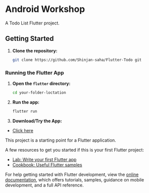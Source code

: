 # Android Workshop

A Todo List Flutter project.

## Getting Started

1. **Clone the repository:**
   ```bash
   git clone https://github.com/Shinjan-saha/Flutter-Todo git
   ```

### Running the Flutter App

1. **Open the `flutter` directory:**

   ```bash
   cd your-folder-loctation
   ```

2. **Run the app:**

   ```bash
   flutter run
   ```
2. **Download/Try  the App:**
-  [Click here](https://drive.google.com/file/d/1VyjUfUnLynBHQjDKsgDPeq4AsP_BK1Bm/view?usp=sharing)
   

This project is a starting point for a Flutter application.

A few resources to get you started if this is your first Flutter project:

- [Lab: Write your first Flutter app](https://docs.flutter.dev/get-started/codelab)
- [Cookbook: Useful Flutter samples](https://docs.flutter.dev/cookbook)

For help getting started with Flutter development, view the
[online documentation](https://docs.flutter.dev/), which offers tutorials,
samples, guidance on mobile development, and a full API reference.
